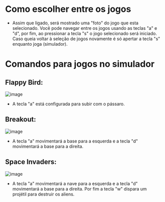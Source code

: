# Como escolher entre os jogos

* Assim que ligado, será mostrado uma "foto" do jogo que esta selecionado. Você pode navegar entre os jogos usando as teclas "a" e "d", por fim, ao pressionar a tecla "s" o jogo selecionado será iniciado. Caso queia voltar à seleção de jogos novamente é só apertar a tecla "s" enquanto joga (simulador).

# Comandos para jogos no simulador

## Flappy Bird:

![image](https://user-images.githubusercontent.com/73255963/206938420-59aeb106-2ded-4cbd-b4a1-4f8be0db4998.png)

* A tecla "a" está configurada para subir com o pássaro.
 
## Breakout:

![image](https://user-images.githubusercontent.com/73255963/206938501-3df2618a-47d1-41b3-8016-71c94572286e.png)

* A tecla "a" movimentará a base para a esquerda e a tecla "d" movimentará a base para a direita.
  
## Space Invaders:

![image](https://user-images.githubusercontent.com/73255963/206938371-ae7bced6-4cdd-4900-8beb-d6992b12f383.png)

* A tecla "a" movimentará a nave para a esquerda e a tecla "d" movimentará a base para a direita. Por fim a tecla "w" dispara um projétil para destruir os aliens.

